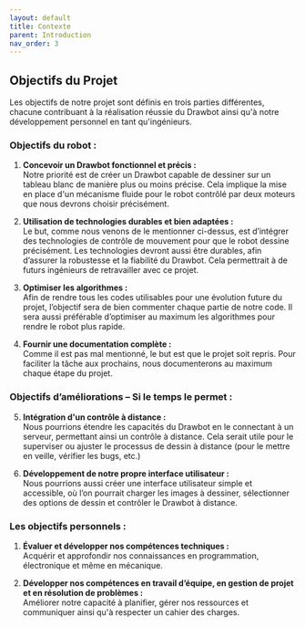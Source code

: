 ```yaml
---
layout: default
title: Contexte
parent: Introduction
nav_order: 3
---
```



## **Objectifs du Projet**

Les objectifs de notre projet sont définis en trois parties différentes, chacune contribuant à la réalisation réussie du Drawbot ainsi qu'à notre développement personnel en tant qu'ingénieurs.

### **Objectifs du robot :**

1. **Concevoir un Drawbot fonctionnel et précis :**  
   Notre priorité est de créer un Drawbot capable de dessiner sur un tableau blanc de manière plus ou moins précise. Cela implique la mise en place d'un mécanisme fluide pour le robot contrôlé par deux moteurs que nous devrons choisir précisément.

2. **Utilisation de technologies durables et bien adaptées :**  
   Le but, comme nous venons de le mentionner ci-dessus, est d’intégrer des technologies de contrôle de mouvement pour que le robot dessine précisément. Les technologies devront aussi être durables, afin d’assurer la robustesse et la fiabilité du Drawbot. Cela permettrait à de futurs ingénieurs de retravailler avec ce projet.

3. **Optimiser les algorithmes :**  
   Afin de rendre tous les codes utilisables pour une évolution future du projet, l’objectif sera de bien commenter chaque partie de notre code. Il sera aussi préférable d’optimiser au maximum les algorithmes pour rendre le robot plus rapide.

4. **Fournir une documentation complète :**  
   Comme il est pas mal mentionné, le but est que le projet soit repris. Pour faciliter la tâche aux prochains, nous documenterons au maximum chaque étape du projet.

### **Objectifs d’améliorations – Si le temps le permet :**

5. **Intégration d'un contrôle à distance :**  
   Nous pourrions étendre les capacités du Drawbot en le connectant à un serveur, permettant ainsi un contrôle à distance. Cela serait utile pour le superviser ou ajuster le processus de dessin à distance (pour le mettre en veille, vérifier les bugs, etc.)

6. **Développement de notre propre interface utilisateur :**  
   Nous pourrions aussi créer une interface utilisateur simple et accessible, où l’on pourrait charger les images à dessiner, sélectionner des options de dessin et contrôler le Drawbot à distance.

### **Les objectifs personnels :**

1. **Évaluer et développer nos compétences techniques :**  
   Acquérir et approfondir nos connaissances en programmation, électronique et même en mécanique.

2. **Développer nos compétences en travail d’équipe, en gestion de projet et en résolution de problèmes :**  
   Améliorer notre capacité à planifier, gérer nos ressources et communiquer ainsi qu'à respecter un cahier des charges.


